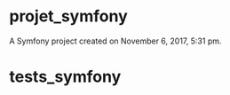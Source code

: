 projet_symfony
==============

A Symfony project created on November 6, 2017, 5:31 pm.
# tests_symfony
